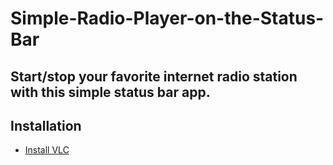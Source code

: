 # Simple-Radio-Player-on-the-Status-Bar
## Start/stop your favorite internet radio station with this simple status bar app.

## Installation

* [Install VLC](http://www.videolan.org/vlc/)
